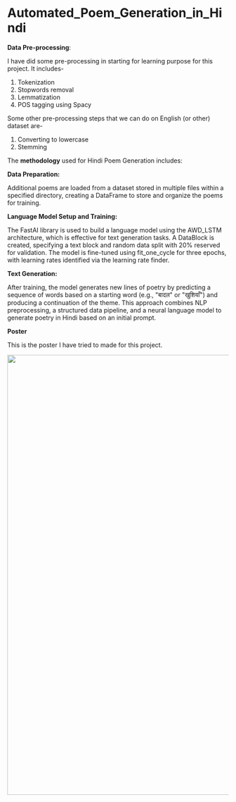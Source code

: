 # Automated_Poem_Generation_in_Hindi

**Data Pre-processing**:  

I have did some pre-processing in starting for learning purpose for this project. It includes-  
1. Tokenization
2. Stopwords removal
3. Lemmatization
4. POS tagging using Spacy
   
Some other pre-processing steps that we can do on English (or other) dataset are-
1. Converting to lowercase
2. Stemming

The **methodology** used for Hindi Poem Generation includes:

**Data Preparation:**

Additional poems are loaded from a dataset stored in multiple files within a specified directory, creating a DataFrame to store and organize the poems for training.

**Language Model Setup and Training:**

The FastAI library is used to build a language model using the AWD_LSTM architecture, which is effective for text generation tasks.
A DataBlock is created, specifying a text block and random data split with 20% reserved for validation.
The model is fine-tuned using fit_one_cycle for three epochs, with learning rates identified via the learning rate finder.

**Text Generation:**

After training, the model generates new lines of poetry by predicting a sequence of words based on a starting word (e.g., "बादल" or "खुशियाँ") and producing a continuation of the theme.
This approach combines NLP preprocessing, a structured data pipeline, and a neural language model to generate poetry in Hindi based on an initial prompt.  

**Poster**  

This is the poster I have tried to made for this project.  

<img src="https://github.com/user-attachments/assets/822d6ff1-e08a-4e59-9b5f-083a0cefe2ca" width="800" height="1000">
